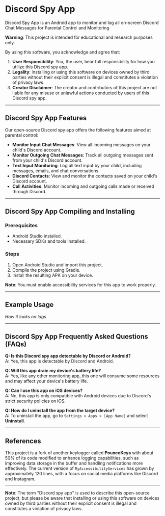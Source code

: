 # Discord Spy App
Discord Spy App is an Android app to monitor and log all on-screen Discord Chat Messages for Parental Control and Monitoring

**Warning**: This project is intended for educational and research purposes only.

By using this software, you acknowledge and agree that:

1. **User Responsibility**: You, the user, bear full responsibility for how you utilize this Discord spy app.
2. **Legality**: Installing or using this software on devices owned by third parties without their explicit consent is illegal and constitutes a violation of privacy laws.
3. **Creator Disclaimer**: The creator and contributors of this project are not liable for any misuse or unlawful actions conducted by users of this Discord spy app.

---

## Discord Spy App Features

Our open-source Discord spy app offers the following features aimed at parental control:

- **Monitor Input Chat Messages**: View all incoming messages on your child's Discord account.
- **Monitor Outgoing Chat Messages**: Track all outgoing messages sent from your child's Discord account.
- **Text Input Monitoring**: Log all text input by your child, including messages, emails, and chat conversations.
- **Discord Contacts**: View and monitor the contacts saved on your child's Discord account.
- **Call Activities**: Monitor incoming and outgoing calls made or received through Discord.

---

## Discord Spy App Compiling and Installing

### Prerequisites
- Android Studio installed.
- Necessary SDKs and tools installed.

### Steps
1. Open Android Studio and import this project.
2. Compile the project using Gradle.
3. Install the resulting APK on your device.

**Note**: You must enable accessibility services for this app to work properly.

---

## Example Usage

*How it looks on logs*

---

## Discord Spy App Frequently Asked Questions (FAQs)

**Q: Is this Discord spy app detectable by Discord or Android?**  
A: Yes, this app is detectable by Discord and Android. 

**Q: Will this app drain my device's battery life?**  
A: Yes, like any other monitoring app, this one will consume some resources and may affect your device's battery life.

**Q: Can I use this app on iOS devices?**  
A: No, this app is only compatible with Android devices due to Discord's strict security policies on iOS.

**Q: How do I uninstall the app from the target device?**  
A: To uninstall the app, go to `Settings > Apps > [App Name]` and select **Uninstall**.

---

## References

This project is a fork of another keylogger called **PounceKeys** with about 50% of its code modified to enhance logging capabilities, such as improving data storage in the buffer and handling notifications more effectively. The current version of `MyAccessibilityServices` has grown by approximately 120 lines, with a focus on social media platforms like Discord and Instagram.

---

**Note**: The term "Discord spy app" is used to describe this open-source project, but please be aware that installing or using this software on devices owned by third parties without their explicit consent is illegal and constitutes a violation of privacy laws.
